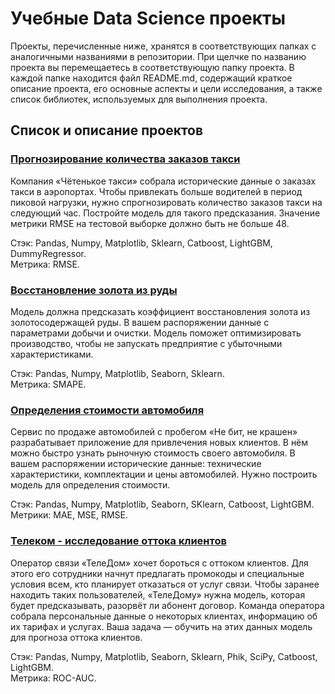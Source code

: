 # Учебные Data Science проекты
Проекты, перечисленные ниже, хранятся в соответствующих папках с аналогичными названиями в репозитории. При щелчке по названию проекта вы перемещаетесь в соответствующую папку проекта. В каждой папке находится файл README.md, содержащий краткое описание проекта, его основные аспекты и цели исследования, а также список библиотек, используемых для выполнения проекта.

## Список и описание проектов
### [Прогнозирование количества заказов такси](https://github.com/qontofears/Data-Science-Projects/tree/main/TS%20-%20Forecasting%20taxi%20orders)
Компания «Чётенькое такси» собрала исторические данные о заказах такси в аэропортах. Чтобы привлекать больше водителей в период пиковой нагрузки, нужно спрогнозировать количество заказов такси на следующий час. Постройте модель для такого предсказания. Значение метрики RMSE на тестовой выборке должно быть не больше 48.

Стэк: Pandas, Numpy, Matplotlib, Sklearn, Catboost, LightGBM, DummyRegressor.<br>
Метрикa: RMSE.
### [Восстановление золота из руды](https://github.com/qontofears/Data-Science-Projects/tree/main/Gold%20recovery)
Модель должна предсказать коэффициент восстановления золота из золотосодержащей руды. В вашем распоряжении данные с параметрами добычи и очистки. Модель поможет оптимизировать производство, чтобы не запускать предприятие с убыточными характеристиками.


Стэк: Pandas, Numpy, Matplotlib, Seaborn, Sklearn.<br>
Метрика: SMAPE.

### [Определения стоимости автомобиля](https://github.com/qontofears/Data-Science-Projects/tree/main/Determining%20the%20value%20of%20the%20car)
Сервис по продаже автомобилей с пробегом «Не бит, не крашен» разрабатывает приложение для привлечения новых клиентов. В нём можно быстро узнать рыночную стоимость своего автомобиля. В вашем распоряжении исторические данные: технические характеристики, комплектации и цены автомобилей. Нужно построить модель для определения стоимости.

Стэк: Pandas, Numpy, Matplotlib, Seaborn, SKlearn, Catboost, LightGBM.<br>
Метрики: MAE, MSE, RMSE.

### [Телеком - исследование оттока клиентов](https://github.com/qontofears/Data-Science-Projects/tree/main/Customer%20outflow)
Оператор связи «ТелеДом» хочет бороться с оттоком клиентов. Для этого его сотрудники начнут предлагать промокоды и специальные условия всем, кто планирует отказаться от услуг связи. Чтобы заранее находить таких пользователей, «ТелеДому» нужна модель, которая будет предсказывать, разорвёт ли абонент договор. Команда оператора собрала персональные данные о некоторых клиентах, информацию об их тарифах и услугах. Ваша задача — обучить на этих данных модель для прогноза оттока клиентов.

Стэк: Pandas, Numpy, Matplotlib, Seaborn, Sklearn, Phik, SciPy, Catboost, LightGBM.<br>
Метрика: ROC-AUC.
